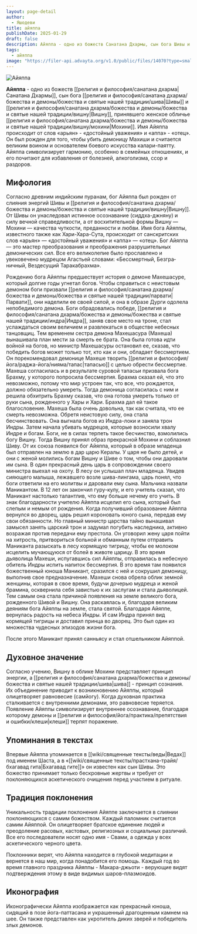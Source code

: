 ```yaml
---
layout: page-detail
author:
  - Яшодеви
title: айяппа
publishDate: 2025-01-29
draft: false
description: Айяппа - одно из божеств Санатана Дхармы, сын бога Шивы и Вишну, принявшего женское обличье Мохини.
tags:
  - айяппа
image: "https://filer-api.advayta.org/v1.0/public/files/14070?type=small"
---
```

![Айяппа](https://filer-api.advayta.org/v1.0/public/files/14070?size=medium "Айяппа") 

 **Айяппа** - одно из божеств [[религия и философия/санатана дхарма|Санатана Дхармы]], сын бога [[религия и философия/санатана дхарма/божества и демоны/божества и святые нашей традиции/шива|Шивы]] и [[религия и философия/санатана дхарма/божества и демоны/божества и святые нашей традиции/вишну|Вишну]], принявшего женское обличье [[религия и философия/санатана дхарма/божества и демоны/божества и святые нашей традиции/вишну/мохини|Мохини]]. Имя Айяппа происходит от слов «арьян» - «достойный уважения» и «аппа» - «отец». Он был рожден для того, чтобы убить демоницу Махиши и считается великим воином и основателем боевого искусства калари-паятту. Айяппа символизирует гармонию, особенно в семейных отношениях, и его почитают для избавления от болезней, алкоголизма, ссор и раздоров.

## Мифология
 Согласно древним индийским пуранам, бог Айяппа был рожден от слияния энергий Шивы и [[религия и философия/санатана дхарма/божества и демоны/божества и святые нашей традиции/вишну|Вишну]]. От Шивы он унаследовал ис­тинное осознавание (сиддха-джняну) и силу веч­ной справедливости, а от восхитительной формы Вишну — Мохини — качества чуткости, преданности и любви. Имя бога Айяппы, известного также как Хари-Хара-Сута, происходит от санскритских слов «арьян» — «достойный уважения» и «аппа» — «отец». Бог Айяппа — это мастер преобразования и преобра­жения разрушительных демонических сил. Все его великолепие было прославлено и увековечено му­дрецом Агастьей словами: «Бессмертный, Безгра­ничный, Вездесущий Таракабрахма».

 Рождению бога Айяппы предшествует история о демоне Махешасуре, который долгие годы угне­тал богов. Чтобы справиться с неистовым демоном боги призвали [[религия и философия/санатана дхарма/божества и демоны/божества и святые нашей традиции/парвати|Парвати]], они наделили ее своей си­лой, и она в образе Дурги одолела непобедимого де­мона. Боги обрадовались победе, [[религия и философия/санатана дхарма/божества и демоны/божества и святые нашей традиции/индра|Индра]], заняв свое место на троне, стал услаждаться своим величием и развлекаться в обществе небесных танцовщиц. Тем временем сестра демона Махешасура (Махеша) вынашивала план мести за смерть ее брата. Она была готова идти войной на богов, но министр Махешасу­ры остановил ее, сказав, что победить богов может только тот, кто как и они, обладает бессмертием. Он порекомендовал демонице Махеше творить [[религия и философия/йога/раджа-йога/нияма/тапас|тапасью]] с целью обрести бессмертие. Махеша согласилась и в результате суровой тапасьи призвала бога Брахму, у которого попросила бессмертия. Брахма сказал ей, что это невозможно, потому что мир устроен так, что все, что рождается, должно обязательно умереть. Тог­да демоница согласилась с ним и решила обхитрить Брахму сказав, что она готова умереть только от руки сына, рожденного у Хары и Хари. Брахма дал ей та­кое благословение. Махеша была очень довольна, так как считала, что ее смерть невозможна. Обре­тя неистовую силу, она стала бесчинствовать. Она выгнала богов из Индра-локи и заняла трон Индры. Затем начала убивать мудрецов, которые возносили хвалу Индре и богам. Боги, не в силах терпеть такое бесчинство, взмолились богу Вишну. Тогда Вишну принял образ прекрасной Мохини и соблазнил Шиву. От их союза появился бог Айяппа, который в образе младенца был отправлен на землю в дар царю Кера­лы. У царя не было детей, и они с женой молились богам Вишну и Шиве о том, чтобы они даровали им сына. В один прекрасный день царь в сопровожде­нии своего министра выехал на охоту. В лесу он ус­лышал плач младенца. Увидев сияющего малыша, лежавшего возле шива-лингама, царь понял, что боги ответили на его молитвы и даровали ему сына. Мальчика назвали Маникантом. В 12 лет он закончил гуру-кулу, и его учитель сказал, что Маникант на­столько талантлив, что ему больше нечему его учить. В знак благодарности учителю Айяппа исцелил его сына, который был слепым и немым от рождения. Когда получивший образование Айяппа вернулся во дворец, царь решил короновать юного сына, пе­редав ему свои обязанности. Но главный министр царства тайно вынашивал замысел занять царский трон и задумал погубить наследника, активно воз­ражая против передачи ему престола. Он уговорил жену царя пойти на хитрость, притвориться больной и обманным путем отправить Маниканта разыскать в лесу кормящую тигрицу, чтобы ее молоком исце­лить мучающуюся от болей в животе царицу. В это время дьяволица Махеши, испугавшись сил Айяп­пы, отправилась в небесную обитель Индры испить напиток бессмертия. В это время там появился бо­жественный юноша Маникант, сразился с ней и со­крушил демоницу, выполнив свое предназначение. Махеши снова обрела облик земной женщины, кото­рая в свое время, будучи дочерью мудреца и женой брамина, осквернила себя завистью к их заслугам и стала дьяволицей. Тем самым она стала причиной появления на земле великого бога, рожденного Ши­вой и Вишну. Она раскаялась и, благодаря великим деяниям бога Айяппы на земле, стала святой. Бла­годаря Айяппе, вернулась радость на небеса Индры. И сам Индра принял вид кормящей тигрицы и доста­вил принца во дворец. Это был один из множества чудесных эпизодов жизни бога.

 После этого Маникант принял санньясу и стал от­шельником Айяппой.

## Духовное значение
Согласно учению, Вишну в облике Мохини представляет принцип энергии, а [[религия и философия/санатана дхарма/божества и демоны/божества и святые нашей традиции/шива|шива]] - принцип сознания. Их объединение приводит к возникновению Айяппы, который олицетворяет равновесие (самйогу). Когда духовная практика сталкивается с внутренними демонами, это равновесие теряется. Появление Айяппы символизирует внутреннее осознавание, благодаря которому демоны и [[религия и философия/йога/практика/препятствия и ошибки/клеши|клеши]] терпят поражение.
## Упоминания в текстах
Впервые Айяппа упоминается в [[wiki/священные тексты/веды|Ведах]] под именем Шаста, а в «[[wiki/священные тексты/прастхана-трайя/бхагавад гита|Бхагавад гите]]» он известен как сын Шивы. Это божество принимает только бескровные жертвы и требует от поклоняющихся аскетического очищения перед участием в ритуале. 
## Традиция поклонения
Уникальность традиции поклонения Айяппе заключается в слиянии поклоняющихся с самим божеством. Каждый паломник считается самим Айяппой. Он олицетворяет братское единение людей и преодоление расовых, кастовых, религиозных и социальных различий. Все его последователи носят одно имя - Свами, а одежда у всех аскетического черного цвета.

Поклонники верят, что Айяппа находится в глубокой медитации и вернется в наш мир, когда понадобится его помощь. Каждый год во время главного праздника Айяппы - Макара-джьоти - верующие видят подтверждения этому в виде видимых шаров-плазмоидов.
## Иконография
Иконографически Айяппа изображается как прекрасный юноша, сидящий в позе йога-паттасана и украшенный драгоценным камнем на шее. Он также представлен как укротитель диких зверей и победитель злых демонов.